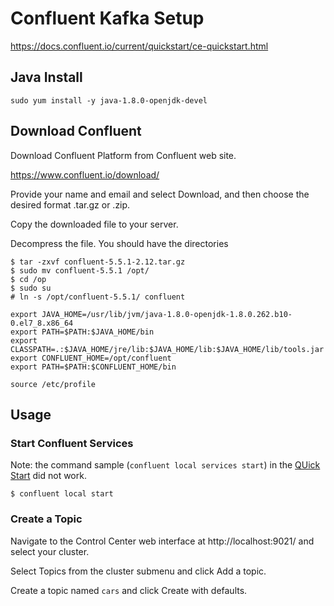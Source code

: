 # Confluent Kafka Setup

https://docs.confluent.io/current/quickstart/ce-quickstart.html

## Java Install
```
sudo yum install -y java-1.8.0-openjdk-devel
```

## Download Confluent

Download Confluent Platform from Confluent web site.

https://www.confluent.io/download/

Provide your name and email and select Download, and then choose the desired format .tar.gz or .zip.

Copy the downloaded file to your server.

Decompress the file. You should have the directories

```
$ tar -zxvf confluent-5.5.1-2.12.tar.gz
$ sudo mv confluent-5.5.1 /opt/
$ cd /op
$ sudo su
# ln -s /opt/confluent-5.5.1/ confluent
```

```
export JAVA_HOME=/usr/lib/jvm/java-1.8.0-openjdk-1.8.0.262.b10-0.el7_8.x86_64
export PATH=$PATH:$JAVA_HOME/bin
export CLASSPATH=.:$JAVA_HOME/jre/lib:$JAVA_HOME/lib:$JAVA_HOME/lib/tools.jar
export CONFLUENT_HOME=/opt/confluent
export PATH=$PATH:$CONFLUENT_HOME/bin
```

```
source /etc/profile
```

## Usage

### Start Confluent Services

Note: the command sample (`confluent local services start`) in the [QUick Start](https://docs.confluent.io/current/quickstart/ce-quickstart.html) did not work.
```
$ confluent local start
```
### Create a Topic

Navigate to the Control Center web interface at http://localhost:9021/ and select your cluster.

Select Topics from the cluster submenu and click Add a topic.

Create a topic named `cars` and click Create with defaults.


